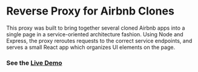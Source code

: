 # Reverse Proxy for Airbnb Clones

This proxy was built to bring together several cloned Airbnb apps into a single page in a service-oriented architecture fashion. Using Node and Express, the proxy reroutes requests to the correct service endpoints, and serves a small React app which organizes UI elements on the page.

### See the [Live Demo](http://ec2-44-241-38-228.us-west-2.compute.amazonaws.com:5000/rooms/100/)
